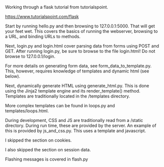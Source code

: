 Working through a flask tutorial from tutorialspoint.

https://www.tutorialspoint.com/flask

Start by running hello.py and then browsing to 127.0.0.1:5000. That will get your feet wet.
This covers the basics of running the webserver, browsing to a URL, and binding URLs to methods.

Next, login.py and login.html cover parsing data from forms using POST and GET.
After running login.py, be sure to browse to the file login.html!
Do not browse to 127.0.0.1/login.

For more details on generating form data, see
form_data_to_template.py.
This, however, requires knowledge of templates and dynamic html (see below).

Next, dynamically generate HTML using generate_html.py.
This is done using the Jinja2 template engine and its render_template() method.
Templates are traditionally located in the /templates directory.

More complex templates can be found in loops.py and templates/loops.html.

During development, CSS and JS are traditionally read from a /static directory.
During run time, these are provided by the server.
An example of this is provided by js_and_css.py. This uses a template and javascript.

I skipped the section on cookies.

I also skipped the section on session data.

Flashing messages is covered in flash.py

